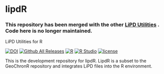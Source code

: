 # lipdR

### This repository has been merged with the other [LiPD Utilities](https://github.com/nickmckay/LiPD-utilities/tree/master/R) . Code here is no longer maintained.

LiPD Utilities for R

[![DOI](https://zenodo.org/badge/23949/chrismheiser/lipdR.svg)](https://zenodo.org/badge/latestdoi/23949/chrismheiser/lipdR)
[![Github All Releases](https://img.shields.io/github/downloads/chrismheiser/lipdR/total.svg?maxAge=2592000)](https://github.com/chrismheiser/lipdR)
[![R](https://img.shields.io/badge/R-3.3.1-blue.svg)]()
[![R Studio](https://img.shields.io/badge/RStudio-0.99.903-yellow.svg)]()
[![license](https://img.shields.io/badge/license-GPL-brightgreen.svg)]()


This is the development repository for lipdR. LipdR is a subset to the GeoChronR repository and integrates LiPD files into the R environment.

